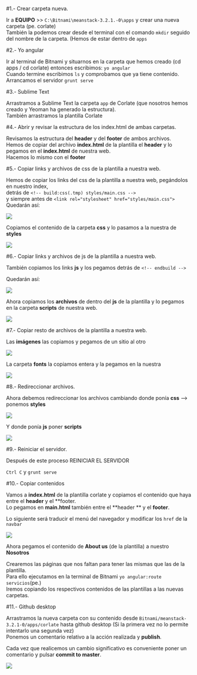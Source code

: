 #1.- Crear carpeta nueva.  

Ir a **EQUIPO** >> ```C:\Bitnami\meanstack-3.2.1.-0\apps``` y crear una nueva carpeta (pe. corlate)  
También la podemos crear desde el terminal con el comando ```mkdir``` seguido del nombre de la carpeta. (Hemos de estar dentro de ```apps```    


#2.- Yo angular  

Ir al terminal de Bitnami y situarnos en la carpeta que hemos creado (cd apps / cd corlate) entonces escribimos: 
```yo angular```  
Cuando termine escribimos ```ls``` y comprobamos que ya tiene contenido.  
Arrancamos el servidor ```grunt serve```  


#3.- Sublime Text  

Arrastramos a Sublime Text la carpeta ```app``` de Corlate (que nosotros hemos creado y Yeoman ha generado la estructura).  
También arrastramos la plantilla Corlate  


#4.- Abrir y revisar la estructura de los index.html de ambas carpetas.  

Revisamos la estructura del **header** y del **footer** de ambos archivos.  
Hemos de copiar del archivo **index.html** de la plantilla el **header** y lo pegamos en el **index.html** de nuestra web.  
Hacemos lo mismo con el **footer**  


#5.- Copiar links y archivos de css de la plantilla a nuestra web.  

Hemos de copiar los links del css de la plantilla a nuestra web, pegándolos en nuestro index,   
detrás de ```<!-- build:css(.tmp) styles/main.css -->```  
y siempre antes de ```<link rel="stylesheet" href="styles/main.css">```  
Quedarán así:  

![](http://grabilla.com/0611e-14e2a806-0f50-4d04-b884-26fe9fdffe10.png)


Copiamos el contenido de la carpeta **css** y lo pasamos a la nuestra de **styles**  

![](http://grabilla.com/0611e-ce227581-72de-4a00-b4bb-373960f129cf.png)



#6.- Copiar links y archivos de js de la plantilla a nuestra web.

También copiamos los links **js** y los pegamos detrás de ```<!-- endbuild -->```  

Quedarán así:  


![](http://grabilla.com/0611e-c0a5106f-9823-43ca-8bba-c378fceb478c.png)  

Ahora copiamos los **archivos** de dentro del **js** de la plantilla y lo pegamos en la carpeta **scripts** de nuestra web.  


![](http://grabilla.com/0611e-bc07f941-2b5e-4918-8e50-e3dd1c9037cf.png)



#7.- Copiar resto de archivos de la plantilla a nuestra web.

Las **imágenes** las copiamos y pegamos de un sitio al otro  


![](http://grabilla.com/0611e-7923346a-eac0-49f5-b6ec-a1838959b7ca.png) 


La carpeta **fonts** la copiamos entera y la pegamos en la nuestra  


![](http://grabilla.com/0611e-7715bce2-f985-41b2-be4e-86ca17712e8c.png)



#8.- Redireccionar archivos.  

Ahora debemos redireccionar los archivos cambiando donde ponía **css** --> ponemos **styles**  

![](http://grabilla.com/0611e-f5a1b471-56d3-40d8-9e4c-256e2f10156f.png)


Y donde ponía **js** poner **scripts**  

![](http://grabilla.com/0611e-dfd6fc44-3f0b-4858-9044-2c306b53a28d.png)



#9.- Reiniciar el servidor.

Después de este proceso REINICIAR EL SERVIDOR  

```Ctrl C``` y ```grunt serve```  


#10.- Copiar contenidos  

Vamos a **index.html** de la plantilla corlate y copiamos el contenido que haya entre el **header** y el **footer.  
Lo pegamos en **main.html** también entre el **header ** y el **footer**.  

Lo siguiente será traducir el menú del navegador y modificar los ```href``` de la ```navbar```  

![](http://grabilla.com/0611e-1b55e159-19da-4ac5-90f8-a11b120ba037.png)


Ahora pegamos el contenido de **About us** (de la plantilla) a nuestro **Nosotros**  

Crearemos las páginas que nos faltan para tener las mismas que las de la plantilla.  
Para ello ejecutamos en la terminal de Bitnami ```yo angular:route servicios```(pe.)  
Iremos copiando los respectivos contenidos de las plantillas a las nuevas carpetas.  


#11.- Github desktop  

Arrastramos la nueva carpeta con su contenido desde ```Bitnami/meanstack-3.2.1-0/apps/corlate``` hasta github desktop (Si la primera vez no lo permite intentarlo una segunda vez)  
Ponemos un comentario relativo a la acción realizada y **publish**.  

Cada vez que realicemos un cambio significativo es conveniente poner un comentario y pulsar **commit to master**. 

![](http://grabilla.com/0611f-94cd96b4-8161-4343-b910-35cea1a0d593.png)
